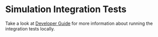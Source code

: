 # Simulation Integration Tests

Take a look at [Developer Guide](../../../../../../docs/developer_guide.md) for more information
about running the integration tests locally.
